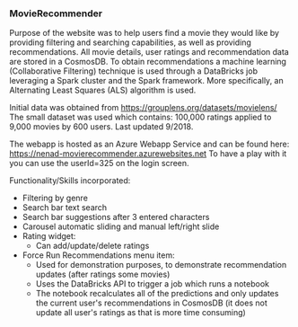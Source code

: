 ### MovieRecommender

Purpose of the website was to help users find a movie they would like by providing filtering and searching capabilities, as well as providing recommendations. All movie details, user ratings and recommendation data are stored in a CosmosDB. To obtain recommendations a machine learning (Collaborative Filtering) technique is used through a DataBricks job leveraging a Spark cluster and the Spark framework. More specifically, an Alternating Least Squares (ALS) algorithm is used.

Initial data was obtained from https://grouplens.org/datasets/movielens/
The small dataset was used which contains: 100,000 ratings applied to 9,000 movies by 600 users. Last updated 9/2018.

The webapp is hosted as an Azure Webapp Service and can be found here: https://nenad-movierecommender.azurewebsites.net
To have a play with it you can use the userId=325 on the login screen.
 
Functionality/Skills incorporated:
- Filtering by genre
- Search bar text search
- Search bar suggestions after 3 entered characters
- Carousel automatic sliding and manual left/right slide
- Rating widget:
	- Can add/update/delete ratings
- Force Run Recommendations menu item:
	- Used for demonstration purposes, to demonstrate recommendation updates (after ratings some movies)
	- Uses the DataBricks API to trigger a job which runs a notebook
	- The notebook recalculates all of the predictions and only updates the current user's recommendations in CosmosDB (it does not update all user's ratings as that is more time consuming)
